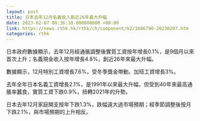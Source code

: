 ```yaml
---
layout: post
title: 日本去年12月名義收入創近26年最大升幅
date: 2023-02-07 08:36:10.000000000 +08:00
link: https://news.rthk.hk/rthk/ch/component/k2/1686790-20230207.htm
categories: rthk
---
```


日本政府數據顯示，去年12月經通脹調整後實質工資按年增長0.1%，是9個月以來首次上升；名義現金收入按年增長4.8%，創近26年來最大升幅。

數據顯示，12月特別工資增長7.6%，受冬季獎金帶動。加班工資增長3%。

去年全年日本名義工資增長2.1%，是1991年以來最大升幅，但受到40年來最高通脹率蠶食，實質工資下跌0.9%，扭轉2021年的升勢。

日本去年12月家庭開支按年下跌1.3%，跌幅遠大過市場預期；經季節調整後按月下跌2.1%，與市場預期的上升相反。
